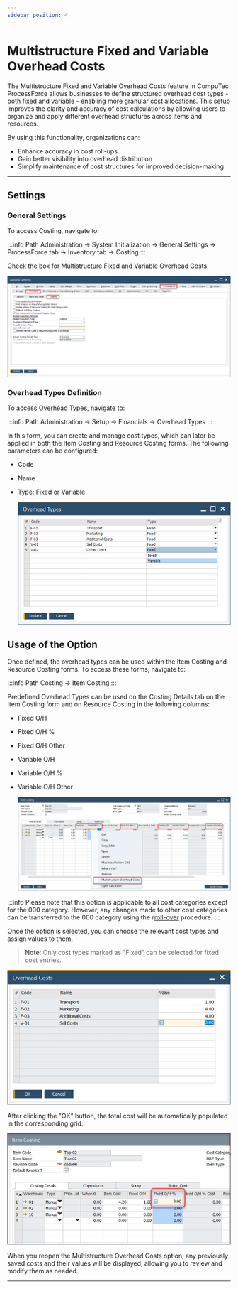 ```yaml
---
sidebar_position: 4
---
```


# Multistructure Fixed and Variable Overhead Costs

The Multistructure Fixed and Variable Overhead Costs feature in CompuTec ProcessForce allows businesses to define structured overhead cost types - both fixed and variable - enabling more granular cost allocations. This setup improves the clarity and accuracy of cost calculations by allowing users to organize and apply different overhead structures across items and resources.

By using this functionality, organizations can:

- Enhance accuracy in cost roll-ups
- Gain better visibility into overhead distribution
- Simplify maintenance of cost structures for improved decision-making

---

## Settings

### General Settings

To access Costing, navigate to:

:::info Path
    Administration → System Initialization → General Settings → ProcessForce tab → Inventory tab → Costing
:::

Check the box for Multistructure Fixed and Variable Overhead Costs

![Multi structure](./media/multistructure-fixed-and-variable-overhead-costs/multi-structure.webp)

### Overhead Types Definition

To access Overhead Types, navigate to:

:::info Path
    Administration → Setup → Financials → Overhead Types
:::

In this form, you can create and manage cost types, which can later be applied in both the Item Costing and Resource Costing forms. The following parameters can be configured:

- Code
- Name
- Type: Fixed or Variable

    ![Overhead variable](./media/multistructure-fixed-and-variable-overhead-costs/overhead-variable.webp)

## Usage of the Option

Once defined, the overhead types can be used within the Item Costing and Resource Costing forms. To access these forms, navigate to:

:::info Path
    Costing → Item Costing
:::

Predefined Overhead Types can be used on the Costing Details tab on the Item Costing form and on Resource Costing in the following columns:

- Fixed O/H
- Fixed O/H %
- Fixed O/H Other
- Variable O/H
- Variable O/H %
- Variable O/H Other

    ![Item Costing Overhead](./media/multistructure-fixed-and-variable-overhead-costs/item-costing-overheads-2.webp)

:::info
Please note that this option is applicable to all cost categories except for the 000 category. However, any changes made to other cost categories can be transferred to the 000 category using the r[roll-over](../cost-categories.md) procedure.
:::

Once the option is selected, you can choose the relevant cost types and assign values to them.
>**Note**: Only cost types marked as "Fixed" can be selected for fixed cost entries.

![Actual Overhead](./media/multistructure-fixed-and-variable-overhead-costs/actual-overheads.webp)

After clicking the "OK" button, the total cost will be automatically populated in the corresponding grid:

![Added Up](./media/multistructure-fixed-and-variable-overhead-costs/added-up-overheads.webp)

When you reopen the Multistructure Overhead Costs option, any previously saved costs and their values will be displayed, allowing you to review and modify them as needed.

---
